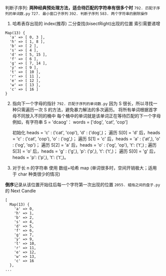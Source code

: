 判断子序列:
**两种经典预处理方法，适合待匹配的字符串有很多个时**
`792. 匹配子序列的单词数.py`
`727. 最小窗口子序列`
`392. 判断子序列`
`583. 两个字符串的删除操作`

1. 哈希表存出现的 index(推荐)
   二分查找(bisectRight)出现的位置 索引需要递增

```JS
Map(13) {
  'a' => [ 0, 3 ],
  'h' => [ 1, 8 ],
  'b' => [ 2 ],
  's' => [ 4 ],
  'd' => [ 5, 15 ],
  'f' => [ 6 ],
  'g' => [ 7, 14 ],
  'y' => [ 9 ],
  't' => [ 10 ],
  'r' => [ 11 ],
  'e' => [ 12 ],
  'w' => [ 13 ],
  'c' => [ 16 ]
}
```

2. 指向下一个字母的指针
   `792. 匹配子序列的单词数.py`
   因为 S 很长，所以寻找一种只需遍历一次 S 的方法，避免暴力解法的多次遍历。
   将所有单词根据首字母不同放入不同的桶中
   每个桶中的单词就是该单词正在等待匹配的下一个字母
   例如，有字符串 S = 'dcaog'：
   words = ['dog', 'cat', 'cop']

   初始化 heads = 'c' : ('cat', 'cop'), 'd' : ('dog',)；
   遍历 S[0] = 'd' 后，heads = 'c' : ('cat', 'cop'), 'o' : ('og',)；
   遍历 S[1] = 'c' 后，heads = 'a' : ('at',), 'o' : ('og', 'op')；
   遍历 S[2] = 'a' 后，heads = 'o' : ('og', 'op'), 't': ('t',) ;
   遍历 S[3] = 'o' 后，heads = 'g' : ('g',), 'p': ('p',), 't': ('t',)；
   遍历 S[0] = 'g' 后，heads = 'p': ('p',), 't': ('t',)。

3. 对于长 n 的字符串 使用 数组+哈希 map (单词很多时，空间开销极大；适用于 char 种类很少的情况)

**倒序**记录从该位置开始往后每一个字符第一次出现的位置
`2055. 蜡烛之间的盘子.py`的 Next Candle

```JS
[
  Map(13) {
    'a' => 0,
    'h' => 1,
    'b' => 2,
    's' => 4,
    'd' => 5,
    'f' => 6,
    'g' => 7,
    'y' => 9,
    't' => 10,
    'r' => 11,
    'e' => 12,
    'w' => 13,
    'c' => 16
  },
...
```
